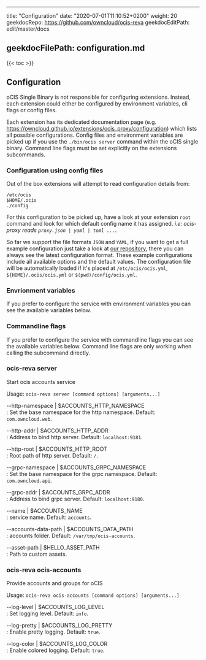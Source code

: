 * * *

title: "Configuration"
date: "2020-07-01T11:10:52+0200"
weight: 20
geekdocRepo: <https://github.com/owncloud/ocis-reva>
geekdocEditPath: edit/master/docs

## geekdocFilePath: configuration.md

{{&lt; toc >}}

## Configuration

oCIS Single Binary is not responsible for configuring extensions. Instead, each extension could either be configured by environment variables, cli flags or config files.

Each extension has its dedicated documentation page (e.g. <https://owncloud.github.io/extensions/ocis_proxy/configuration>) which lists all possible configurations. Config files and environment variables are picked up if you use the `./bin/ocis server` command within the oCIS single binary. Command line flags must be set explicitly on the extensions subcommands.

### Configuration using config files

Out of the box extensions will attempt to read configuration details from:

```console
/etc/ocis
$HOME/.ocis
./config
```

For this configuration to be picked up, have a look at your extension `root` command and look for which default config name it has assigned. _i.e: ocis-proxy reads `proxy.json | yaml | toml ...`_.

So far we support the file formats `JSON` and `YAML`, if you want to get a full example configuration just take a look at [our repository](https://github.com/owncloud/ocis/tree/master/config), there you can always see the latest configuration format. These example configurations include all available options and the default values. The configuration file will be automatically loaded if it's placed at `/etc/ocis/ocis.yml`, `${HOME}/.ocis/ocis.yml` or `$(pwd)/config/ocis.yml`.

### Envrionment variables

If you prefer to configure the service with environment variables you can see the available variables below.

### Commandline flags

If you prefer to configure the service with commandline flags you can see the available variables below. Command line flags are only working when calling the subcommand directly.

### ocis-reva server

Start ocis accounts service

Usage: `ocis-reva server [command options] [arguments...]`

\--http-namespace | $ACCOUNTS_HTTP_NAMESPACE  
: Set the base namespace for the http namespace. Default: `com.owncloud.web`.

\--http-addr | $ACCOUNTS_HTTP_ADDR  
: Address to bind http server. Default: `localhost:9181`.

\--http-root | $ACCOUNTS_HTTP_ROOT  
: Root path of http server. Default: `/`.

\--grpc-namespace | $ACCOUNTS_GRPC_NAMESPACE  
: Set the base namespace for the grpc namespace. Default: `com.owncloud.api`.

\--grpc-addr | $ACCOUNTS_GRPC_ADDR  
: Address to bind grpc server. Default: `localhost:9180`.

\--name | $ACCOUNTS_NAME  
: service name. Default: `accounts`.

\--accounts-data-path | $ACCOUNTS_DATA_PATH  
: accounts folder. Default: `/var/tmp/ocis-accounts`.

\--asset-path | $HELLO_ASSET_PATH  
: Path to custom assets.

### ocis-reva ocis-accounts

Provide accounts and groups for oCIS

Usage: `ocis-reva ocis-accounts [command options] [arguments...]`

\--log-level | $ACCOUNTS_LOG_LEVEL  
: Set logging level. Default: `info`.

\--log-pretty | $ACCOUNTS_LOG_PRETTY  
: Enable pretty logging. Default: `true`.

\--log-color | $ACCOUNTS_LOG_COLOR  
: Enable colored logging. Default: `true`.
